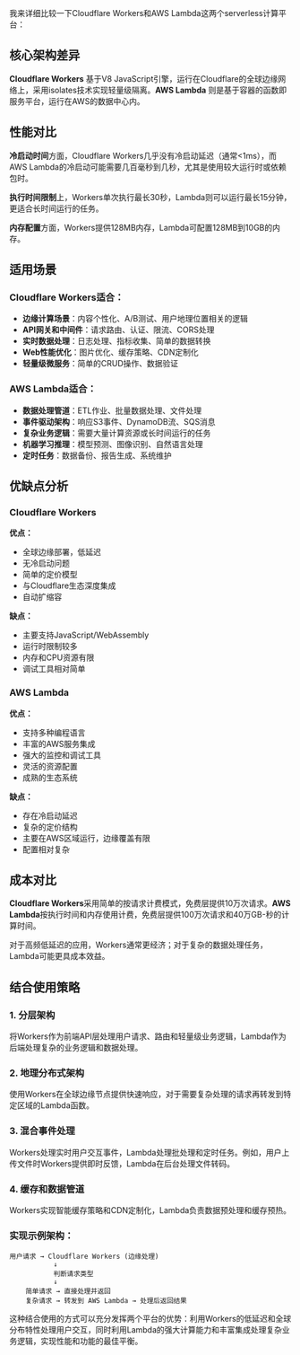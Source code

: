 我来详细比较一下Cloudflare Workers和AWS Lambda这两个serverless计算平台：

## 核心架构差异

**Cloudflare Workers** 基于V8 JavaScript引擎，运行在Cloudflare的全球边缘网络上，采用isolates技术实现轻量级隔离。**AWS Lambda** 则是基于容器的函数即服务平台，运行在AWS的数据中心内。

## 性能对比

**冷启动时间**方面，Cloudflare Workers几乎没有冷启动延迟（通常<1ms），而AWS Lambda的冷启动可能需要几百毫秒到几秒，尤其是使用较大运行时或依赖包时。

**执行时间限制**上，Workers单次执行最长30秒，Lambda则可以运行最长15分钟，更适合长时间运行的任务。

**内存配置**方面，Workers提供128MB内存，Lambda可配置128MB到10GB的内存。

## 适用场景

### Cloudflare Workers适合：
- **边缘计算场景**：内容个性化、A/B测试、用户地理位置相关的逻辑
- **API网关和中间件**：请求路由、认证、限流、CORS处理
- **实时数据处理**：日志处理、指标收集、简单的数据转换
- **Web性能优化**：图片优化、缓存策略、CDN定制化
- **轻量级微服务**：简单的CRUD操作、数据验证

### AWS Lambda适合：
- **数据处理管道**：ETL作业、批量数据处理、文件处理
- **事件驱动架构**：响应S3事件、DynamoDB流、SQS消息
- **复杂业务逻辑**：需要大量计算资源或长时间运行的任务
- **机器学习推理**：模型预测、图像识别、自然语言处理
- **定时任务**：数据备份、报告生成、系统维护

## 优缺点分析

### Cloudflare Workers
**优点：**
- 全球边缘部署，低延迟
- 无冷启动问题
- 简单的定价模型
- 与Cloudflare生态深度集成
- 自动扩缩容

**缺点：**
- 主要支持JavaScript/WebAssembly
- 运行时限制较多
- 内存和CPU资源有限
- 调试工具相对简单

### AWS Lambda
**优点：**
- 支持多种编程语言
- 丰富的AWS服务集成
- 强大的监控和调试工具
- 灵活的资源配置
- 成熟的生态系统

**缺点：**
- 存在冷启动延迟
- 复杂的定价结构
- 主要在AWS区域运行，边缘覆盖有限
- 配置相对复杂

## 成本对比

**Cloudflare Workers**采用简单的按请求计费模式，免费层提供10万次请求。**AWS Lambda**按执行时间和内存使用计费，免费层提供100万次请求和40万GB-秒的计算时间。

对于高频低延迟的应用，Workers通常更经济；对于复杂的数据处理任务，Lambda可能更具成本效益。

## 结合使用策略

### 1. 分层架构
将Workers作为前端API层处理用户请求、路由和轻量级业务逻辑，Lambda作为后端处理复杂的业务逻辑和数据处理。

### 2. 地理分布式架构
使用Workers在全球边缘节点提供快速响应，对于需要复杂处理的请求再转发到特定区域的Lambda函数。

### 3. 混合事件处理
Workers处理实时用户交互事件，Lambda处理批处理和定时任务。例如，用户上传文件时Workers提供即时反馈，Lambda在后台处理文件转码。

### 4. 缓存和数据管道
Workers实现智能缓存策略和CDN定制化，Lambda负责数据预处理和缓存预热。

### 实现示例架构：

```
用户请求 → Cloudflare Workers (边缘处理) 
           ↓
           判断请求类型
           ↓
    简单请求 → 直接处理并返回
    复杂请求 → 转发到 AWS Lambda → 处理后返回结果
```

这种结合使用的方式可以充分发挥两个平台的优势：利用Workers的低延迟和全球分布特性处理用户交互，同时利用Lambda的强大计算能力和丰富集成处理复杂业务逻辑，实现性能和功能的最佳平衡。